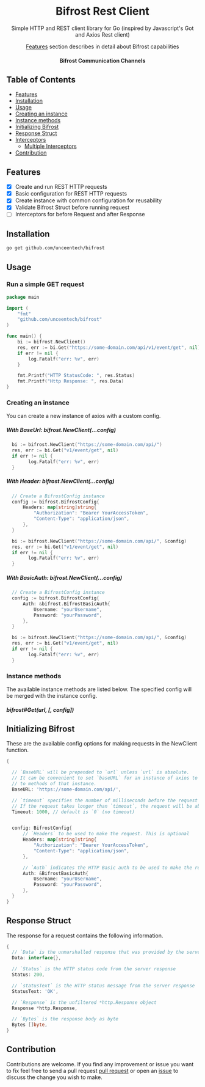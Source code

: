 <p align="center">
<h1 align="center">Bifrost Rest Client</h1>
<p align="center">Simple HTTP and REST client library for Go (inspired by Javascript's Got and Axios Rest client)</p>
<p align="center"><a href="#features">Features</a> section describes in detail about Bifrost capabilities</p>
</p>
<p align="center">
<h4 align="center">Bifrost Communication Channels</h4>
</p>


## Table of Contents

  - [Features](#features)
  - [Installation](#installation)
  - [Usage](#usage)
  - [Creating an instance](#creating-an-instance)
  - [Instance methods](#instance-methods)
  - [Initializing Bifrost](#initializing-bifrost)
  - [Response Struct](#response-struct)
  - [Interceptors](#interceptors)
    - [Multiple Interceptors](#multiple-interceptors)
  - [Contribution](#contribution)


## Features
- [x] Create and run REST HTTP requests
- [x] Basic configuration for REST HTTP requests
- [x] Create instance with common configuration for reusability
- [x] Validate Bifrost Struct before running request
- [ ] Interceptors for before Request and after Response

## Installation

```bash
go get github.com/unceentech/bifrost
```

## Usage

### Run a simple GET request

```go
package main

import (
    "fmt"
    "github.com/unceentech/bifrost"
)

func main() {
    bi := bifrost.NewClient()
    res, err := bi.Get("https://some-domain.com/api/v1/event/get", nil)
    if err != nil {
        log.Fatalf("err: %v", err)
    }

    fmt.Printf("HTTP StatusCode: ", res.Status)
    fmt.Printf("Http Response: ", res.Data)
}
```

### Creating an instance

You can create a new instance of axios with a custom config.

##### With BaseUrl: bifrost.NewClient(...config)

```go
  bi := bifrost.NewClient("https://some-domain.com/api/")
  res, err := bi.Get("v1/event/get", nil)
  if err != nil {
        log.Fatalf("err: %v", err)
  }
```
##### With Header: bifrost.NewClient(...config)
```go
  // Create a BifrostConfig instance
  config := bifrost.BifrostConfig{
      Headers: map[string]string{
          "Authorization": "Bearer YourAccessToken",
          "Content-Type": "application/json",
      },
  }

  bi := bifrost.NewClient("https://some-domain.com/api/", &config)
  res, err := bi.Get("v1/event/get", nil)
  if err != nil {
        log.Fatalf("err: %v", err)
  }
```

##### With BasicAuth: bifrost.NewClient(...config)
```go
  // Create a BifrostConfig instance
  config := bifrost.BifrostConfig{
      Auth: &bifrost.BifrostBasicAuth{
          Username: "yourUsername",
          Password: "yourPassword",
      },
  }

  bi := bifrost.NewClient("https://some-domain.com/api/", &config)
  res, err := bi.Get("v1/event/get", nil)
  if err != nil {
        log.Fatalf("err: %v", err)
  }
```

### Instance methods

The available instance methods are listed below. The specified config will be merged with the instance config.

##### bifrost#Get(url, [, config])


## Initializing Bifrost

These are the available config options for making requests in the NewClient function.

```go
{

  // `BaseURL` will be prepended to `url` unless `url` is absolute.
  // It can be convenient to set `baseURL` for an instance of axios to pass relative URLs
  // to methods of that instance.
  BaseURL: 'https://some-domain.com/api/',

  // `timeout` specifies the number of milliseconds before the request times out.
  // If the request takes longer than `timeout`, the request will be aborted.
  Timeout: 1000, // default is `0` (no timeout)


  config: BifrostConfig{
      // `Headers` to be used to make the request. This is optional
      Headers: map[string]string{
          "Authorization": "Bearer YourAccessToken",
          "Content-Type": "application/json",
      },

      // `Auth` indicates the HTTP Basic auth to be used to make the request. This is optional
      Auth: &BifrostBasicAuth{
          Username: "yourUsername",
          Password: "yourPassword",
      },
  }
}
```

## Response Struct

The response for a request contains the following information.

```go
{
  // `Data` is the unmarshalled response that was provided by the server
  Data: interface{},

  // `Status` is the HTTP status code from the server response
  Status: 200,

  // `statusText` is the HTTP status message from the server response
  StatusText: 'OK',

  // `Response` is the unfiltered *http.Response object
  Response *http.Response,

  // `Bytes` is the response body as byte
  Bytes []byte,
}
```

## Contribution

Contributions are welcome. If you find any improvement or issue you want to fix feel free to send a pull request [pull request](https://github.com/unceentech/bifrost/pulls) or open an [issue](https://github.com/unceentech/bifrost/issues) to discuss the change you wish to make.
